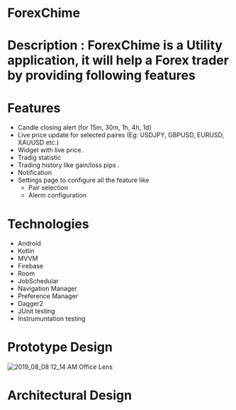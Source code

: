 # ForexChime

# Description : ForexChime is a Utility application, it will help a Forex trader by providing following features

# Features

* Candle closing alert (for 15m, 30m, 1h, 4h, 1d)
* Live price update for selected paires (Eg: USDJPY, GBPUSD, EURUSD, XAUUSD etc.)
* Widget with live price.
* Tradig statistic 
* Trading history like gain/loss pips .
* Notification
* Settings page to configure all the feature like 
  * Pair selection
  * Alerm configuration

# Technologies

* Android
* Kotlin
* MVVM
* Firebase
* Room
* JobSchedular
* Navigation Manager
* Preference Manager
* Dagger2
* JUnit testing
* Instrumuntation testing

# Prototype Design

![2019_08_08 12_14 AM Office Lens](https://user-images.githubusercontent.com/4899907/62647336-1f0f0880-b972-11e9-98b6-1bb2f48d5261.jpg)

# Architectural Design
